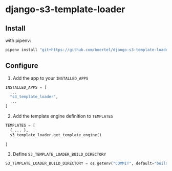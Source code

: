 # django-s3-template-loader

## Install

with pipenv:
```bash
pipenv install "git+https://github.com/boertel/django-s3-template-loader/#egg=s3_template_loader"
```

## Configure

1. Add the app to your `INSTALLED_APPS`

```python
INSTALLED_APPS = [
  ...
  "s3_template_loader",
  ...
]
```

2. Add the template engine definition to `TEMPLATES`

```python
TEMPLATES = [
  { ... },
  s3_template_loader.get_template_engine()
 
]
```

3. Define `S3_TEMPLATE_LOADER_BUILD_DIRECTORY`

```python
S3_TEMPLATE_LOADER_BUILD_DIRECTORY = os.getenv("COMMIT", default="build")
```

